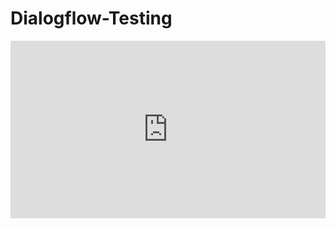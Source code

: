 # Dialogflow-Testing

<div style="position: relative; padding-bottom: 56.25%; height: 0;"><iframe src="https://www.loom.com/embed/b7ddf774e05240f996e033c13793f77f?sid=efa37ab9-5b91-482d-b7c6-43bc0359dacc" frameborder="0" webkitallowfullscreen mozallowfullscreen allowfullscreen style="position: absolute; top: 0; left: 0; width: 100%; height: 100%;"></iframe></div>